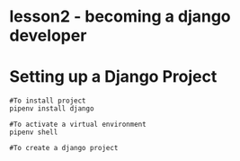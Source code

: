 # lesson2 - becoming a django developer

# Setting up a Django Project

```shell
#To install project
pipenv install django

#To activate a virtual environment
pipenv shell

#To create a django project
```